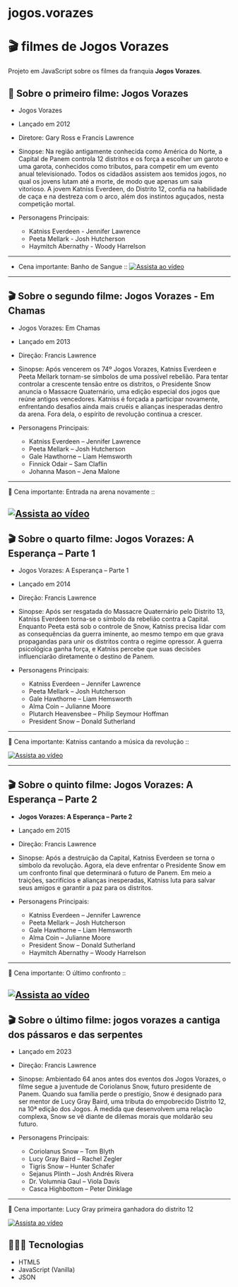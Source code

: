 # jogos.vorazes
# 🎬 filmes de Jogos Vorazes

Projeto em JavaScript sobre os filmes da franquia **Jogos Vorazes**.

## 🏹 Sobre o primeiro filme: Jogos Vorazes


- Jogos Vorazes
- Lançado em 2012

- Diretore: Gary Ross e Francis Lawrence

- Sinopse: Na região antigamente conhecida como América do Norte, a Capital de Panem controla 12 distritos e os força a escolher um garoto e uma garota, conhecidos como tributos, para competir em um evento anual televisionado. Todos os cidadãos assistem aos temidos jogos, no qual os jovens lutam até a morte, de modo que apenas um saia vitorioso. A jovem Katniss Everdeen, do Distrito 12, confia na habilidade de caça e na destreza com o arco, além dos instintos aguçados, nesta competição mortal.  

- Personagens Principais:
  - Katniss Everdeen - Jennifer Lawrence
  - Peeta Mellark - Josh Hutcherson
  - Haymitch Abernathy - Woody Harrelson
 ---
- Cena importante: Banho de Sangue ::
 [![Assista ao vídeo](https://img.youtube.com/vi/NNFcI_8cKmg/0.jpg)](https://youtu.be/NNFcI_8cKmg)
--- 

## 🎬 Sobre o segundo filme: Jogos Vorazes - Em Chamas 

- Jogos Vorazes: Em Chamas  
- Lançado em 2013

- Direção: Francis Lawrence

- Sinopse: Após vencerem os 74º Jogos Vorazes, Katniss Everdeen e Peeta Mellark tornam-se símbolos de uma possível rebelião. Para tentar controlar a crescente tensão entre os distritos, o Presidente Snow anuncia o Massacre Quaternário, uma edição especial dos jogos que reúne antigos vencedores. Katniss é forçada a participar novamente, enfrentando desafios ainda mais cruéis e alianças inesperadas dentro da arena. Fora dela, o espírito de revolução continua a crescer.

- Personagens Principais:
  - Katniss Everdeen – Jennifer Lawrence
  - Peeta Mellark – Josh Hutcherson
  - Gale Hawthorne – Liam Hemsworth
  - Finnick Odair – Sam Claflin
  - Johanna Mason – Jena Malone

---

🎥 Cena importante: Entrada na arena novamente  :: 

[![Assista ao vídeo](https://img.youtube.com/vi/KFR9aAloEiY/0.jpg)](https://youtu.be/KFR9aAloEiY) 
---

## 🎬 Sobre o quarto filme: Jogos Vorazes: A Esperança – Parte 1

- Jogos Vorazes: A Esperança – Parte 1  
- Lançado em 2014

- Direção: Francis Lawrence

- Sinopse: Após ser resgatada do Massacre Quaternário pelo Distrito 13, Katniss Everdeen torna-se o símbolo da rebelião contra a Capital. Enquanto Peeta está sob o controle de Snow, Katniss precisa lidar com as consequências da guerra iminente, ao mesmo tempo em que grava propagandas para unir os distritos contra o regime opressor. A guerra psicológica ganha força, e Katniss percebe que suas decisões influenciarão diretamente o destino de Panem.

- Personagens Principais:
  - Katniss Everdeen – Jennifer Lawrence
  - Peeta Mellark – Josh Hutcherson
  - Gale Hawthorne – Liam Hemsworth
  - Alma Coin – Julianne Moore
  - Plutarch Heavensbee – Philip Seymour Hoffman
  - President Snow – Donald Sutherland

---

🎥 Cena importante: Katniss cantando a música da revolução ::

[![Assista ao vídeo](https://img.youtube.com/vi/CLIpXVhmDtU/0.jpg)](https://youtu.be/CLIpXVhmDtU)

--- 
## 🎬 Sobre o quinto filme: Jogos Vorazes: A Esperança – Parte 2

- **Jogos Vorazes: A Esperança – Parte 2**  
- Lançado em 2015

- Direção: Francis Lawrence

- Sinopse: Após a destruição da Capital, Katniss Everdeen se torna o símbolo da revolução. Agora, ela deve enfrentar o Presidente Snow em um confronto final que determinará o futuro de Panem. Em meio a traições, sacrifícios e alianças inesperadas, Katniss luta para salvar seus amigos e garantir a paz para os distritos.

- Personagens Principais:
  - Katniss Everdeen – Jennifer Lawrence
  - Peeta Mellark – Josh Hutcherson
  - Gale Hawthorne – Liam Hemsworth
  - Alma Coin – Julianne Moore
  - President Snow – Donald Sutherland
  - Haymitch Abernathy – Woody Harrelson

---

🎥 Cena importante: O último confronto ::

[![Assista ao vídeo](https://img.youtube.com/vi/YcPfmZGilgg/0.jpg)](https://youtu.be/YcPfmZGilgg)
---
## 🎬 Sobre o último filme: jogos vorazes a cantiga dos pássaros e das serpentes
 
- Lançado em 2023

- Direção: Francis Lawrence

- Sinopse: Ambientado 64 anos antes dos eventos dos Jogos Vorazes, o filme segue a juventude de Coriolanus Snow, futuro presidente de Panem. Quando sua família perde o prestígio, Snow é designado para ser mentor de Lucy Gray Baird, uma tributa do empobrecido Distrito 12, na 10ª edição dos Jogos. À medida que desenvolvem uma relação complexa, Snow se vê diante de dilemas morais que moldarão seu futuro.

- Personagens Principais:
  - Coriolanus Snow – Tom Blyth
  - Lucy Gray Baird – Rachel Zegler
  - Tigris Snow – Hunter Schafer
  - Sejanus Plinth – Josh Andrés Rivera
  - Dr. Volumnia Gaul – Viola Davis
  - Casca Highbottom – Peter Dinklage

---

🎥 Cena importante: Lucy Gray primeira ganhadora do distrito 12

[![Assista ao vídeo](https://img.youtube.com/vi/kkLroB2Ev1k/0.jpg)](https://youtu.be/kkLroB2Ev1k)



## 👨🏻‍💻 Tecnologias

- HTML5
- JavaScript (Vanilla)
- JSON

